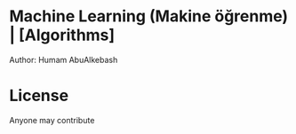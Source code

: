 # Machine Learning (Makine öğrenme) | [Algorithms] 

Author: Humam AbuAlkebash

# License
Anyone may contribute
